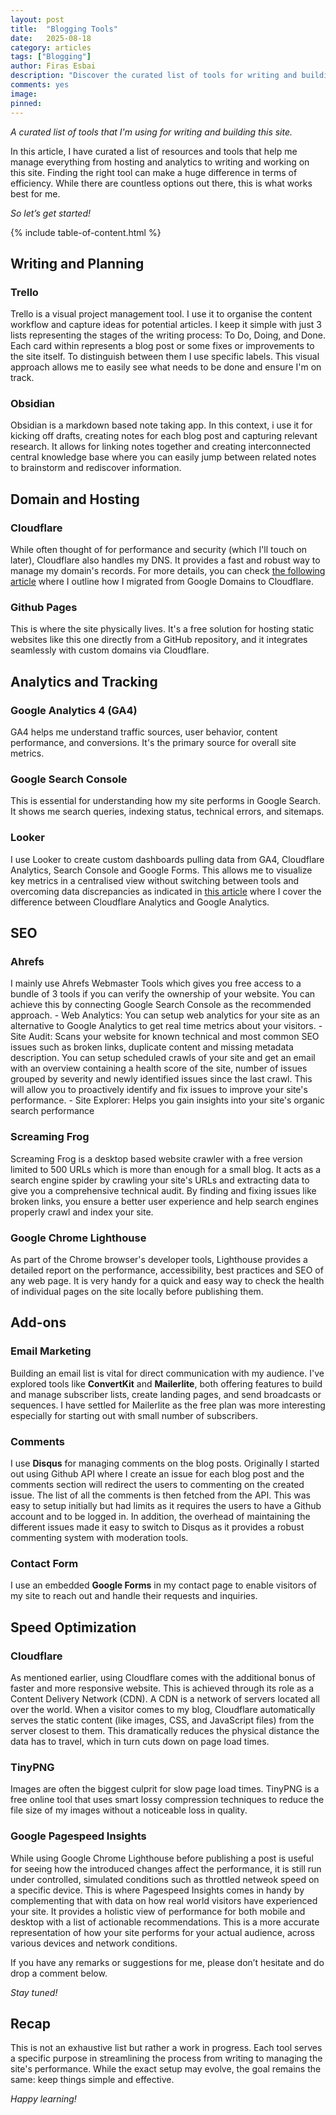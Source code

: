 ```yaml
---
layout: post
title:  "Blogging Tools"
date:   2025-08-18
category: articles
tags: ["Blogging"]
author: Firas Esbai
description: "Discover the curated list of tools for writing and building this site, covering hosting, analytics, SEO, and speed optimization."
comments: yes
image: 
pinned:
---
```


*A curated list of tools that I'm using for writing and building this site.*

In this article, I have curated a list of resources and tools that help me manage everything from hosting and analytics to writing and working on this site. Finding the right tool can make a huge difference in terms of efficiency. While there are countless options out there, this is what works best for me.  

*So let’s get started!*

{% include table-of-content.html %}

## Writing and Planning  ##

### Trello ### 

Trello is a visual project management tool. I use it to organise the content workflow and capture ideas for potential articles. I keep it simple with just 3 lists representing the stages of the writing process: To Do, Doing, and Done. Each card within represents a blog post or some fixes or improvements to the site itself. To distinguish between them I use specific labels. This visual approach allows me to easily see what needs to be done and ensure I'm on track. 

### Obsidian ###

Obsidian is a markdown based note taking app. In this context, i use it for kicking off drafts, creating notes for each blog post and capturing relevant research. It allows for linking notes together and creating interconnected central knowledge base where you can easily jump between related notes to brainstorm and rediscover information.

## Domain and Hosting ##

### Cloudflare ###

While often thought of for performance and security (which I'll touch on later), Cloudflare also handles my DNS. It provides a fast and robust way to manage my domain's records. For more details, you can check [the following article](https://www.firasesbai.com/articles/2025/01/19/google-domains-cloudflare-migration.html) where I outline how I migrated from Google Domains to Cloudflare. 

### Github Pages ###

This is where the site physically lives. It's a free solution for hosting static websites like this one directly from a GitHub repository, and it integrates seamlessly with custom domains via Cloudflare.

## Analytics and Tracking ##

### Google Analytics 4 (GA4) ###

GA4 helps me understand traffic sources, user behavior, content performance, and conversions. It's the primary source for overall site metrics.

### Google Search Console ###

This is essential for understanding how my site performs in Google Search. It shows me search queries, indexing status, technical errors, and sitemaps. 

### Looker ###

I use Looker to create custom dashboards pulling data from GA4, Cloudflare Analytics, Search Console and Google Forms. This allows me to visualize key metrics in a centralised view without switching between tools and overcoming data discrepancies as indicated in [this article](https://www.firasesbai.com/articles/2024/08/11/cloudflare-vs-google-analytics.html) where I cover the difference between Cloudflare Analytics and Google Analytics. 

## SEO ##

### Ahrefs ###
I mainly use Ahrefs Webmaster Tools which gives you free access to a bundle of 3 tools if you can verify the ownership of your website. You can achieve this by connecting Google Search Console as the recommended approach. 
    - Web Analytics: You can setup web analytics for your site as an alternative to Google Analytics to get real time metrics about your visitors.
    - Site Audit: Scans your website for known technical and most common SEO issues such as broken links, duplicate content and missing metadata description. You can setup scheduled crawls of your site and get an email with an overview containing a health score of the site, number of issues grouped by severity and newly identified issues since the last crawl. This will allow you to proactively identify and fix issues to improve your site's performance.
    - Site Explorer: Helps you gain insights into your site's organic search performance  

### Screaming Frog ###

Screaming Frog is a desktop based website crawler with a free version limited to 500 URLs which is more than enough for a small blog. It acts as a search engine spider by crawling your site's URLs and extracting data to give you a comprehensive technical audit. By finding and fixing issues like broken links, you ensure a better user experience and help search engines properly crawl and index your site. 

### Google Chrome Lighthouse ###

As part of the Chrome browser's developer tools, Lighthouse provides a detailed report on the performance, accessibility, best practices and SEO of any web page. It is very handy for a quick and easy way to check the health of individual pages on the site locally before publishing them.  

## Add-ons ##

### Email Marketing ###

Building an email list is vital for direct communication with my audience. I've explored tools like **ConvertKit** and **Mailerlite**, both offering features to build and manage subscriber lists, create landing pages, and send broadcasts or sequences. I have settled for Mailerlite as the free plan was more interesting especially for starting out with small number of subscribers. 

### Comments ###
	
I use **Disqus** for managing comments on the blog posts. Originally I started out using Github API where I create an issue for each blog post and the comments section will redirect the users to commenting on the created issue. The list of all the comments is then fetched from the API. This was easy to setup initially but had limits as it requires the users to have a Github account and to be logged in. In addition, the overhead of maintaining the different issues made it easy to switch to Disqus as it provides a robust commenting system with moderation tools.

### Contact Form ###
	
I use an embedded **Google Forms** in my contact page to enable visitors of my site to reach out and handle their requests and inquiries.

## Speed Optimization ##

### Cloudflare ###

As mentioned earlier, using Cloudflare comes with the additional bonus of faster and more responsive website. This is achieved through its role as a Content Delivery Network (CDN). A CDN is a network of servers located all over the world. When a visitor comes to my blog, Cloudflare automatically serves the static content (like images, CSS, and JavaScript files) from the server closest to them. This dramatically reduces the physical distance the data has to travel, which in turn cuts down on page load times. 

### TinyPNG ###

Images are often the biggest culprit for slow page load times. TinyPNG is a free online tool that uses smart lossy compression techniques to reduce the file size of my images without a noticeable loss in quality.

### Google Pagespeed Insights ###

While using Google Chrome Lighthouse before publishing a post is useful for seeing how the introduced changes affect the performance, it is still run under controlled, simulated conditions such as throttled netweok speed on a specific device. This is where Pagespeed Insights comes in handy by complementing that with data on how real world visitors have experienced your site. It provides a holistic view of performance for both mobile and desktop with a list of actionable recommendations. This is a more accurate representation of how your site performs for your actual audience, across various devices and network conditions.

If you have any remarks or suggestions for me, please don’t hesitate and do drop a comment below.

*Stay tuned!* 

## Recap ##

This is not an exhaustive list but rather a work in progress. Each tool serves a specific purpose in streamlining the process from writing to managing the site's performance. While the exact setup may evolve, the goal remains the same: keep things simple and effective. 

*Happy learning!*
